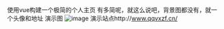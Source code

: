 使用vue构建一个极简的个人主页
有多简呢，就这么说吧，背景图都没有，就一个头像和地址
演示图
![image](https://github.com/yixiqiannian/yxqn_index/assets/81397905/9d4c1575-947e-48fa-b9d8-042a2fd9904a)
演示站点http://www.qqvxzf.cn/
